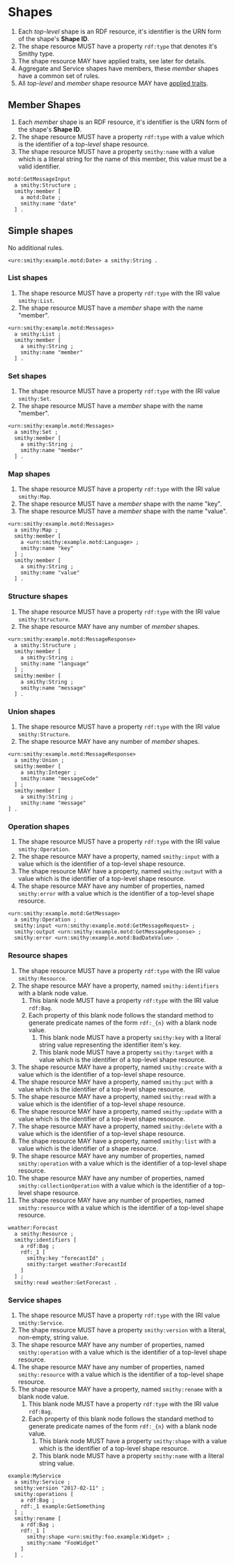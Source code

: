 # Shapes

1. Each *top-level* shape is an RDF resource, it's identifier is the URN form of the shape's **Shape ID**.
1. The shape resource MUST have a property `rdf:type` that denotes it's Smithy type.
1. The shape resource MAY have applied traits, see later for details.
1. Aggregate and Service shapes have members, these *member* shapes have a common set of rules.
1. All *top-level* and *member* shape resource MAY have [applied traits](rdf-traits-values.md#traits).

## Member Shapes

1. Each *member* shape is an RDF resource, it's identifier is the URN form of the shape's **Shape ID**.
1. The shape resource MUST have a property `rdf:type` with a value which is the identifier of a *top-level* shape 
   resource.
1. The shape resource MUST have a property `smithy:name` with a value which is a literal string for the
   name of this member, this value must be a valid identifier.

```turtle
motd:GetMessageInput
  a smithy:Structure ;
  smithy:member [
    a motd:Date ;
    smithy:name "date"
  ] .
```

## Simple shapes

No additional rules.

```turtle
<urn:smithy:example.motd:Date> a smithy:String .
```

### List shapes

1. The shape resource MUST have a property `rdf:type` with the IRI value `smithy:List`.
1. The shape resource MUST have a *member* shape with the name "member".

```turtle
<urn:smithy:example.motd:Messages> 
  a smithy:List ;
  smithy:member [
    a smithy:String ;
    smithy:name "member"
  ] .
```

### Set shapes

1. The shape resource MUST have a property `rdf:type` with the IRI value `smithy:Set`.
1. The shape resource MUST have a *member* shape with the name "member".

```turtle
<urn:smithy:example.motd:Messages> 
  a smithy:Set ;
  smithy:member [
    a smithy:String ;
    smithy:name "member"
  ] .
```

### Map shapes

1. The shape resource MUST have a property `rdf:type` with the IRI value `smithy:Map`.
1. The shape resource MUST have a *member* shape with the name "key".
1. The shape resource MUST have a *member* shape with the name "value".

```turtle
<urn:smithy:example.motd:Messages> 
  a smithy:Map ;
  smithy:member [
    a <urn:smithy:example.motd:Language> ;
    smithy:name "key"
  ] ;
  smithy:member [
    a smithy:String ;
    smithy:name "value"
  ] .
```

### Structure shapes

1. The shape resource MUST have a property `rdf:type` with the IRI value `smithy:Structure`.
1. The shape resource MAY have any number of *member* shapes.

```turtle
<urn:smithy:example.motd:MessageResponse> 
  a smithy:Structure ;
  smithy:member [
    a smithy:String ;
    smithy:name "language"
  ] ;
  smithy:member [
    a smithy:String ;
    smithy:name "message"
  ] .
```

### Union shapes

1. The shape resource MUST have a property `rdf:type` with the IRI value `smithy:Structure`.
1. The shape resource MAY have any number of *member* shapes.

```turtle
<urn:smithy:example.motd:MessageResponse> 
  a smithy:Union ;
  smithy:member [
    a smithy:Integer ;
    smithy:name "messageCode"
  ] ;
  smithy:member [
    a smithy:String ;
    smithy:name "message"
] .
```

### Operation shapes

1. The shape resource MUST have a property `rdf:type` with the IRI value `smithy:Operation`.
1. The shape resource MAY have a property, named `smithy:input` with a value which is the identifier
   of a top-level shape resource.
1. The shape resource MAY have a property, named `smithy:output` with a value which is the identifier
   of a top-level shape resource.
1. The shape resource MAY have any number of properties, named `smithy:error` with a value which is the 
   identifier of a top-level shape resource.

```turtle
<urn:smithy:example.motd:GetMessage>
  a smithy:Operation ;
  smithy:input <urn:smithy:example.motd:GetMessageRequest> ;
  smithy:output <urn:smithy:example.motd:GetMessageResponse> ;
  smithy:error <urn:smithy:example.motd:BadDateValue> .
 ```

### Resource shapes

1. The shape resource MUST have a property `rdf:type` with the IRI value `smithy:Resource`.
1. The shape resource MAY have a property, named `smithy:identifiers` with a blank node value.
    1. This blank node MUST have a property `rdf:type` with the IRI value `rdf:Bag`.
    1. Each property of this blank node follows the standard method to generate predicate names of the
       form `rdf:_{n}` with a blank node value.
        1. This blank node MUST have a property `smithy:key` with a literal string value representing the
           identifier item's key.
        1. This blank node MUST have a property `smithy:target` with a value which is the identifier
           of a top-level shape resource.
1. The shape resource MAY have a property, named `smithy:create` with a value which is the identifier
   of a top-level shape resource.
1. The shape resource MAY have a property, named `smithy:put` with a value which is the identifier
   of a top-level shape resource.
1. The shape resource MAY have a property, named `smithy:read` with a value which is the identifier
   of a top-level shape resource.
1. The shape resource MAY have a property, named `smithy:update` with a value which is the identifier
   of a top-level shape resource.
1. The shape resource MAY have a property, named `smithy:delete` with a value which is the identifier
   of a top-level shape resource.
1. The shape resource MAY have a property, named `smithy:list` with a value which is the identifier of a shape resource.
1. The shape resource MAY have any number of properties, named `smithy:operation` with a value which is the
   identifier of a top-level shape resource.
1. The shape resource MAY have any number of properties, named `smithy:collectionOperation` with a value which is the
   identifier of a top-level shape resource.
1. The shape resource MAY have any number of properties, named `smithy:resource` with a value which is the
   identifier of a top-level shape resource.

```turtle
weather:Forecast
  a smithy:Resource ;
  smithy:identifiers [
    a rdf:Bag ;
    rdf:_1 [
      smithy:key "forecastId" ;
      smithy:target weather:ForecastId
    ]
  ] ;
  smithy:read weather:GetForecast .
```

### Service shapes

1. The shape resource MUST have a property `rdf:type` with the IRI value `smithy:Service`.
1. The shape resource MUST have a property `smithy:version` with a literal,
   non-empty, string value.
1. The shape resource MAY have any number of properties, named `smithy:operation` with a value which is the
   identifier of a top-level shape resource.
1. The shape resource MAY have any number of properties, named `smithy:resource` with a value which is the
   identifier of a top-level shape resource.
1. The shape resource MAY have a property, named `smithy:rename` with a blank node value.
    1. This blank node MUST have a property `rdf:type` with the IRI value `rdf:Bag`.
    1. Each property of this blank node follows the standard method to generate predicate names of the
       form `rdf:_{n}` with a blank node value.
        1. This blank node MUST have a property `smithy:shape` with a value which is the identifier
           of a top-level shape resource.
        1. This blank node MUST have a property `smithy:name` with a literal string value.

```turtle
example:MyService
  a smithy:Service ;
  smithy:version "2017-02-11" ;
  smithy:operations [
    a rdf:Bag ;
    rdf:_1 example:GetSomething
  ] ;
  smithy:rename [
    a rdf:Bag ;
    rdf:_1 [
      smithy:shape <urn:smithy:foo.example:Widget> ;
      smithy:name "FooWidget"
    ]
  ] .
```

